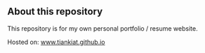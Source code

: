 #
## About this repository

This repository is for my own personal portfolio / resume website.

Hosted on: www.tiankiat.github.io
#
